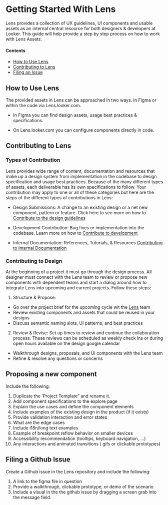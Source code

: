 # Getting Started With Lens

Lens provides a collection of UX guidelines, UI components and usable assets as an internal central resource for both designers & developers at Looker. This guide will help provide a step by step process on how to work with Lens Assets. 

#### Contents
- [How to Use Lens](#hot-to-use-lens)
- [Contributing to Lens](#contributing-to-lens)
- [Filing an Issue](#filing-a-github-issue)



## How to Use Lens
The provided assets in Lens can be approached in two ways. In Figma or within the code via Lens.looker.com.

- In Figma you can find design assets, usage best practices & specifications.

- On Lens.looker.com you can configure components directly in code.

## Contributing to Lens

### Types of Contribution
Lens provides wide range of content, documentation and resources that make up a design system from implementation in the codebase to design specification and usage best practices. Because of the many different types of assets, each deliverable has its own specifications to follow. Your contribution may apply to one or all of these categories but here are the steps of the different types of contributions in Lens: 

- Design Submissions: A change to an existing design or a net new component, pattern or feature. Click here to see more on how to  [Contribute to the design guidelines](#)

- Development Contribution: Bug fixes or implementation into the codebase. Learn more on how to [Contribute to development](#)

- Internal Documentation: References, Tutorials, & Resources [Contributing to Internal Documentation](#)

### Contributing to Design
At the beginning of a project it must go through the design process. All designer must connect with the Lens team to review or propose new components with dependent teams and start a dialog around how to integrate Lens into upcoming and current projects. Follow these steps:

1. Structure & Propose: 
  - Go over the project brief for the upcoming cycle wit the [Lens](https://looker.slack.com/messages/C9NHFLY0G) team
  - Review existing components and assets that could be reused in your designs
  - Discuss semantic naming slots, UI patterns, and best practices

2. Review & Revise: Set up times to review and continue the collaboration process. These reviews can be scheduled as weekly check ins or during open hours available on the design google calendar
  - Walkthrough designs, proposals, and UI components with the Lens team
  - Refine & resolve any questions or concerns


## Proposing a new component 

Include the following:

1. Duplicate the ‘Project Template” and rename it.
2. Add component specifications to the explore page
3. Explain the use cases and define the component elements
4. Include examples of the existing design in the product (if it exists)
5. Provide validation interaction and  error states
6. What are the edge cases
7. Include i18n/long text examples
8. Example of breakpoint reflow behavior on smaller devices
9. Accessibility recommendation (tooltips, keyboard navigation, ...)
10. Any interactions and animated transitions ( gifs or clickable prototypes)

## Filing a Github Issue
Create a Github issue in the Lens repository and include the following:

1. A link to the figma file in question
2. Provide a walkthrough, clickable prototype, or demo of the scenario
3. Include a visual in the the github issue by dragging a screen grab into the message field. 

